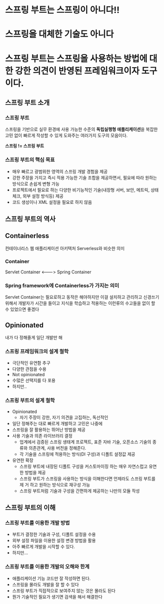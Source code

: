 
# 스프링 부트는 스프링이 아니다!! 
# 스프링을 대체한 기술도 아니다 
# 스프링 부트는 스프링을 사용하는 방법에 대한 강한 의견이 반영된 프레임워크이자 도구이다.

## 스프링 부트 소개

### 스프링 부트
스프링을 기반으로 실무 환경에 사용 가능한 수준의 **독립실행형 애플리케이션**을 복잡한 고민 없이 빠르게 작성할 수 있게 도와주는 여러가지 도구의 모음이다.

**스프링 != 스프링 부트**

### 스프링 부트의 핵심 목표
- 매우 빠르고 광범위한 영역의 스프링 개발 경험을 제공
- 강한 주장을 가지고 즉시 적용 가능한 기술 조합을 제공하면서, 필요에 따라 원하는 방식으로 손쉽게 변형 가능
- 프로젝트에서 필요로 하는 다양한 비기능적인 기술(내장형 서버, 보안, 메트릭, 상태 체크, 외부 설정 방식등) 제공
- 코드 생성이나 XML 설정을 필요로 하지 않음

## 스프링 부트의 역사

## Containerless
컨테이너리스 웹 애플리케이션 아키텍처
Serverless와 비슷한 의미

### Container
Servlet Container <---> Spring Container

### Spring framework에 Containerless가 가지는 의미
Servlet Container는 필요로하고 동작은 해야하지만 이걸 설치하고 관리하고 신경쓰기 위해서 개발자가 시간을 들이고 지식을 학습하고 적용하는 이런류의 수고들을 없이 할 수 있었으면 좋겠다

## Opinionated
내가 다 정해줄게 일단 개발만 해

### 스프링 프레임워크의 설계 철학
- 극단적인 유연함 추구
- 다양한 관점을 수용
- Not opinionated
- 수많은 선택지를 다 포용
- 하지만..

### 스프링 부트의 설계 철학
- Opinionated
	- 자기 주장이 강한, 자기 의견을 고집하는, 독선적인
- 일단 정해주는 대로 빠르게 개발하고 고민은 나중에
- 스프링을 잘 활용하는 뛰어난 방법을 제공
- 사용 기술과 의존 라이브러리 결정
	- 업계에서 검증된 스프링 생태계 프로젝트, 표준 자바 기술, 오픈소스 기술의 종류와 의존관계, 사용 버전을 정해준다.
	- 각 기술을 스프링에 적용하는 방식(DI 구성)과 디폴트 설정값 제공
- 유연한 확장
	- 스프링 부트에 내장된 디폴트 구성을 커스토마이징 하는 매우 자연스럽고 유연한 방법을 제공
	- 스프링 부트가 스프링을 사용하는 방식을 이해한다면 언제라도 스프링 부트를 제 거 하고 원하는 방식으로 재구성 가능
	- 스프링 부트처럼 기술과 구성을 간편하게 제공하는 나만의 모듈 작성

## 스프링 부트의 이해

### 스프링 부트를 이용한 개발 방법
- 부트가 결정한 기술과 구성, 디폴트 설정을 수용
- 외부 설정 파일을 이용한 설정 변경 방법을 활용
- 아주 빠르게 개발을 시작할 수 있다.
- 하지만...

### 스프링 부트를 이용한 개발의 오해와 한계
- 애플리케이션 기능 코드만 잘 작성하면 된다.
- 스프링을 몰라도 개발을 잘 할 수 있다
- 스프링 부트가 직접적으로 보여주지 않는 것은 몰라도 된다
- 뭔가 기술적인 필요가 생기면 검색을 해서 해결한다
